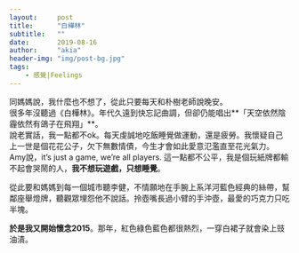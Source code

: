 ```yaml
---
layout:     post
title:      "白樺林"
subtitle:   ""
date:       2019-08-16
author:     "akia"
header-img: "img/post-bg.jpg"
tags:
    - 感覺|Feelings
---
```


同媽媽說，我什麼也不想了，從此只要每天和朴樹老師說晚安。   
很多年沒聽過《白樺林》。年代久遠到快忘記曲調，但卻仍能唱出**「天空依然陰霾依然有鴿子在飛翔」**。   
說老實話，我一點都不ok。每天虔誠地吃飯睡覺做運動，還是疲勞。我懷疑自己上一世是個花花公子，欠下無數情債，今生才會如此愛意氾濫直至花光氣力。Amy說，it’s just a game, we’re all players. 這一點都不公平，我是個玩紙牌都輸不起會哭鬧的人，**我不想玩遊戲，只想睡覺**。 

從此要和媽媽到每一個城市聽李健，不情願地在手腕上系洋河藍色經典的絲帶，幫鄰座舉燈牌，聽觀眾埋怨他不說話。拎壺嘴長過小臂的手沖壺，最愛的巧克力只吃半塊。 

**於是我又開始懷念2015**。那年，紅色綠色藍色都很熱烈，一穿白裙子就會染上豉油漬。
